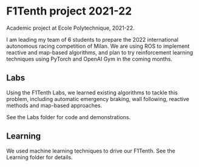 # F1Tenth project 2021-22

Academic project at Ecole Polytechnique, 2021-22.

I am leading my team of 6 students to prepare the 2022 international autonomous racing competition of Milan. We are using ROS to implement reactive and map-based algorithms, and plan to try reinforcement learning techniques using PyTorch and OpenAI Gym in the coming months.

## Labs

Using the F1Tenth Labs, we learned existing algorithms to tackle this problem, including automatic emergency braking, wall following, reactive methods and map-based approaches.

See the Labs folder for code and demonstrations.

## Learning

We used machine learning techniques to drive our F1Tenth. See the Learning folder for details.
